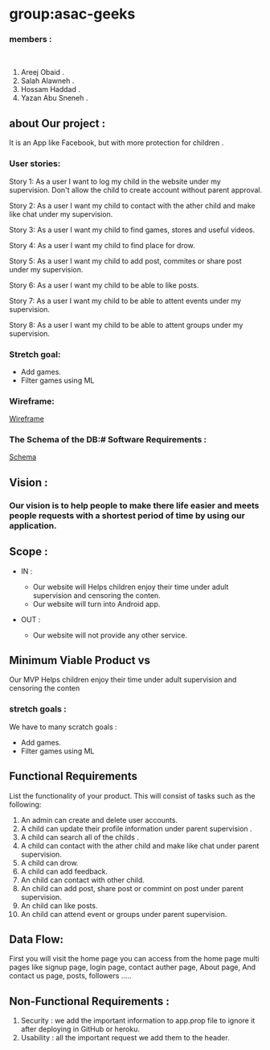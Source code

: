# group:asac-geeks


### members  :
​
1. Areej Obaid .
​
2. Salah Alawneh .
​
3. Hossam Haddad .
​
4. Yazan Abu Sneneh .

## about Our project  : 
It is an App like Facebook, but with more protection for children .

### User stories:
Story 1:
As a user I want to log my child in the website under my supervision.
Don't allow the child to create account without parent approval.

Story 2:
As a user I want my child to contact with the ather child and make like chat under my supervision.

Story 3:
As a user I want my child to find games, stores and useful videos.

Story 4:
As a user I want my child to find place for drow.


Story 5:
As a user I want my child to add post, commites or share post under my supervision.


Story 6:
As a user I want my child to be able to like posts.


Story 7:
As a user I want my child to be able to attent events under my supervision.

Story 8:
As a user I want my child to be able to attent groups under my supervision.

### Stretch goal:
* Add games.
* Filter games using ML



### Wireframe:
[Wireframe](https://drive.google.com/file/d/1ytDzcuK1z03WafD0V6LqbGC8Qtkwnpnl/view?usp=sharing)


### The Schema of the DB:# Software Requirements :

[Schema](https://drive.google.com/file/d/1_68vmDPKdMBPbOWGdp-7htbwpYO_m8Dp/view?usp=sharing)

## Vision :
### Our vision is to help people to make there life easier  and meets people requests   with a shortest period of time by using our application.

## Scope :
* IN :
    * Our website will Helps children enjoy their time under adult supervision and censoring the conten.
    * Our website will turn into Android app.

* OUT :
    * Our website will not provide any other service.

 ## Minimum Viable Product vs
Our MVP Helps children enjoy their time under adult supervision and censoring the conten

### stretch goals :
We have to many scratch goals :
* Add games.
* Filter games using ML


## Functional Requirements
List the functionality of your product. This will consist of tasks such as the following:
1. An admin can create and delete user accounts.
2. A child can update their profile information under parent supervision .
3. A child can search all of the childs .
4. A child can contact with the ather child and make like chat under parent supervision.
5. A child can drow.
6. A child can add feedback.
7. An child can contact with other child.
8. An child can add post, share post or commint on post under parent supervision.
9. An child can like posts.
10. An child can attend event or groups under parent supervision.


##  Data Flow:
First you will visit the home page you can access from the home page multi pages like signup page, login page, contact auther page, About page,  And contact us page, posts, followers .....

## Non-Functional Requirements :
1. Security : we add the important information to app.prop file to ignore it after deploying in GitHub or heroku.
2. Usability : all the important request we add them to the header.
